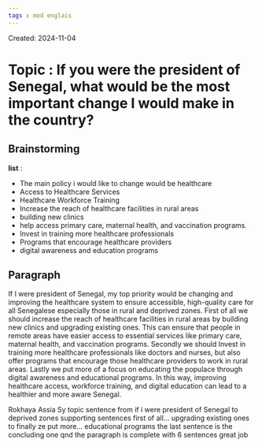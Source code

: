 ```yaml
---
tags : mod englais
---
```

Created: 2024-11-04

# Topic : **If you were the president of Senegal, what would be the most important change I would make in the country?**

## Brainstorming

**list** : 
- The main policy i would like to change would be healthcare
- Access to Healthcare Services
- Healthcare Workforce Training 
- Increase the reach of healthcare facilities in rural areas
- building new clinics
- help access primary care, maternal health, and vaccination programs.
- Invest in training more healthcare professionals
- Programs that encourage healthcare providers
- digital awareness and education programs

## Paragraph 
If I were president of Senegal, my top priority would be changing and improving the healthcare system to ensure accessible, high-quality care for all Senegalese especially those in rural and deprived zones. First of all we should increase the reach of healthcare facilities in rural areas by building new clinics and upgrading existing ones. This can ensure that people in remote areas have easier access to essential services like primary care, maternal health, and vaccination programs. Secondly we should Invest in training more healthcare professionals like doctors and nurses, but also offer programs that encourage those healthcare providers to work in rural areas. Lastly we put more of a focus on educating the populace through digital awareness and educational programs. In this way, improving healthcare access, workforce training, and digital education can lead to a healthier and more aware Senegal.

Rokhaya Assia Sy 
topic sentence from if i were president of Senegal to deprived zones
supporting sentences first of all... upgrading existing ones to finally ze put more... educational programs 
the last sentence is the concluding one qnd the paragraph is complete with 6 sentences 
great job 